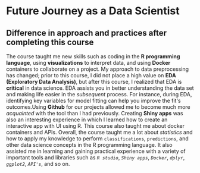 # Future Journey as a Data Scientist

## Difference in approach and practices after completing this course

The course taught me new skills such as coding in the **R programming language**, using **visualizations** to interpret data, and using **Docker** containers to collaborate on a project. My approach to data preprocessing has changed; prior to this course, I did not place a high value on **EDA (Exploratory Data Analysis)**, but after this course, I realized that EDA is **critical** in data science. EDA assists you in better understanding the data set and making life easier in the *subsequent* process. For instance, during EDA, identifying key variables for model fitting can help you improve the fit's outcomes.Using **Github** for our projects allowed me to become much more *acquainted* with the tool than I had previously. Creating **Shiny apps** was also an interesting experience in which I learned how to create an interactive app with UI using R. This course also taught me about docker containers and APIs. Overall, the course taught me a lot about *statistics* and how to apply my knowledge to perform `classifications`, `predictions`, and other data science concepts in the R programming language. It also assisted me in learning and gaining practical experience with a variety of important tools and libraries such as *`R studio`*, *`Shiny apps`*, *`Docker`*, *`dplyr`*, *`ggplot2`*, *`API's`*, and so on.
